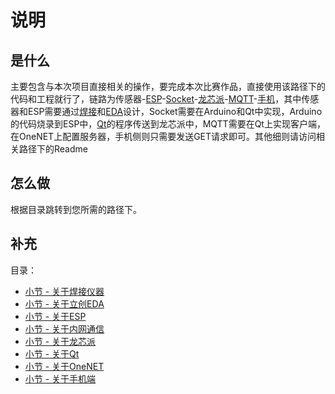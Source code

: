 # 说明

## 是什么

主要包含与本次项目直接相关的操作，要完成本次比赛作品，直接使用该路径下的代码和工程就行了，链路为传感器-[ESP](./关于ESP/Readme.md)-[Socket](./关于内网通信/Readme.md)-[龙芯派](./关于龙芯派/Readme.md)-[MQTT](./关于OneNET/Readme.md)-[手机](./关于手机端/Readme.md)，其中传感器和ESP需要通过[焊接](./关于焊接仪器/Readme.md)和[EDA](./关于立创EDA/Readme.md)设计，Socket需要在Arduino和Qt中实现，Arduino的代码烧录到ESP中，[Qt](./关于Qt/Readme.md)的程序传送到龙芯派中，MQTT需要在Qt上实现客户端，在OneNET上配置服务器，手机侧则只需要发送GET请求即可。其他细则请访问相关路径下的Readme

## 怎么做

根据目录跳转到您所需的路径下。

## 补充

目录：

- [小节 - 关于焊接仪器](./关于焊接仪器/Readme.md)
- [小节 - 关于立创EDA](./关于立创EDA/Readme.md)
- [小节 - 关于ESP](./关于ESP/Readme.md)
- [小节 - 关于内网通信](./关于内网通信/Readme.md)
- [小节 - 关于龙芯派](./关于龙芯派/Readme.md)
- [小节 - 关于Qt](./关于Qt/Readme.md)
- [小节 - 关于OneNET](./关于OneNET/Readme.md)
- [小节 - 关于手机端](./关于手机端/Readme.md)